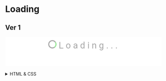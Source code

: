 # Loading 
## Ver 1
![](screenshot/SmartSelect_20220528-214837_Opera.jpg)
<details>
<summary>HTML & CSS</summary>
HTML

```html
<center>
 <div class="loading" >
  <span id="loadingcycle" ></span> 
  <span>L</span> <span>o</span> <span>a</span>
  <span>d</span> <span>i</span> <span>n</span>
  <span>g</span> <span>.</span> <span>.</span>
  <span>.</span>
  </div>
</center>
```
CSS

```css
@keyframes spin{
 to{transform : rotate(360deg) ;}
}

.loading{
 --innercolor : lightgreen ;
 --mcolor : darkgray ;
}

#loadingcycle{
 width : 15px ;
 height : 15px ;
 border : solid 2px var(--mcolor) ;
 border-top : solid 2px var(--innercolor)  ;
 border-radius : 50% ;
 animation : spin 1s infinite linear ;
}

.loading>span{
 display : inline-block ;
 color : var(--mcolor)  ;
}

```
</details>





